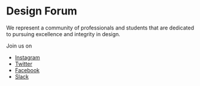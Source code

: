 # Design Forum
We represent a community of professionals and students that are dedicated to pursuing excellence and integrity in design.

Join us on
* [Instagram](https://www.instagram.com/designforumus/)
* [Twitter](https://twitter.com/designforumus/)
* [Facebook](https://www.facebook.com/DesignForumUS/)
* [Slack](https://join.slack.com/t/designforumus/shared_invite/enQtMzQxNDU0MTA5MjgwLWU2ZDIzNzY4NzM1ZTA1YTM2M2I0NDUxNTM3OTljZWUxZTQ1ODE2ZDE2OWVhNTk4ZTE0Zjc3NDJhZGQ1MTJiNzY)

